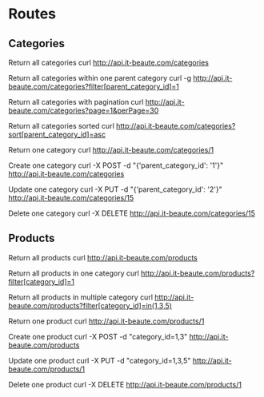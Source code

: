 # Routes

## Categories

Return all categories
curl http://api.it-beaute.com/categories

Return all categories within one parent category
curl -g http://api.it-beaute.com/categories?filter[parent_category_id]=1

Return all categories with pagination
curl http://api.it-beaute.com/categories?page=1&perPage=30

Return all categories sorted
curl http://api.it-beaute.com/categories?sort[parent_category_id]=asc

Return one category
curl http://api.it-beaute.com/categories/1

Create one category
curl -X POST -d "{'parent_category_id': '1'}" http://api.it-beaute.com/categories

Update one category
curl -X PUT -d "{'parent_category_id': '2'}" http://api.it-beaute.com/categories/15

Delete one category
curl -X DELETE http://api.it-beaute.com/categories/15

## Products

Return all products
curl http://api.it-beaute.com/products

Return all products in one category
curl http://api.it-beaute.com/products?filter[category_id]=1

Return all products in multiple category
curl http://api.it-beaute.com/products?filter[category_id]=in(1,3,5)

Return one product
curl http://api.it-beaute.com/products/1

Create one product
curl -X POST -d "category_id=1,3" http://api.it-beaute.com/products

Update one product
curl -X PUT -d "category_id=1,3,5" http://api.it-beaute.com/products/1

Delete one product
curl -X DELETE http://api.it-beaute.com/products/1